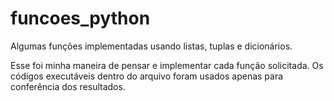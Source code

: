# funcoes_python
Algumas funções implementadas usando listas, tuplas e dicionários.

Esse foi minha maneira de pensar e implementar cada função solicitada. Os códigos executáveis dentro do arquivo foram usados apenas para conferência dos resultados.

